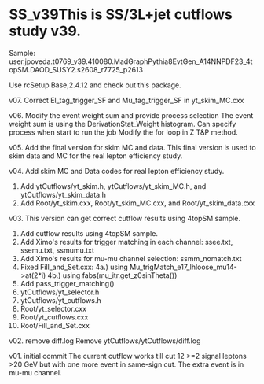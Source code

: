 # SS_v39This is SS/3L+jet cutflows study v39.

Sample: user.jpoveda.t0769_v39.410080.MadGraphPythia8EvtGen_A14NNPDF23_4topSM.DAOD_SUSY2.s2608_r7725_p2613

Use rcSetup Base,2.4.12 and check out this package.

v07. Correct El_tag_trigger_SF and Mu_tag_trigger_SF in yt_skim_MC.cxx

v06. Modify the event weight sum and provide process selection
The event weight sum is using the DerivationStat_Weight histogram.
Can specify process when start to run the job
Modify the for loop in Z T&P method.

v05. Add the final version for skim MC and data.
This final version is used to skim data and MC for the real lepton efficiency study.

v04. Add skim MC and Data codes for real lepton efficiency study.
1. Add ytCutflows/yt_skim.h, ytCutflows/yt_skim_MC.h, and ytCutflows/yt_skim_data.h
2. Add Root/yt_skim.cxx, Root/yt_skim_MC.cxx, and Root/yt_skim_data.cxx

v03. This version can get correct cutflow results using 4topSM sample.
1. Add cutflow results using 4topSM sample.
2. Add Ximo's results for trigger matching in each channel: ssee.txt, ssemu.txt, ssmumu.txt
3. Add Ximo's results for mu-mu channel selection: ssmm_nomatch.txt
4. Fixed Fill_and_Set.cxx:
   4a.) using Mu_trigMatch_e17_lhloose_mu14->at(2*i)
   4b.) using fabs(mu_itr.get_z0sinTheta())
5. Add pass_trigger_matching()
6. ytCutflows/yt_selector.h
7. ytCutflows/yt_cutflows.h
8. Root/yt_selector.cxx
9. Root/yt_cutflows.cxx
10. Root/Fill_and_Set.cxx

v02. remove diff.log
Remove ytCutflows/ytCutflows/diff.log

v01. initial commit
The current cutflow works till cut 12  >=2 signal leptons >20 GeV but with one more event in same-sign cut. The extra event is in mu-mu channel.
